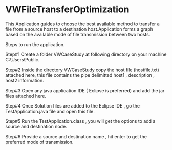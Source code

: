 # VWFileTransferOptimization

This Application guides to choose the best available method to transfer a file from a source host to a destination host.Application forms a graph based on the available mode of file transmission between two hosts.

Steps to run the application.

Step#1 Create a folder VWCaseStudy at following directory on your machine C:\Users\Public\.

Step#2 Inside the directory VWCaseStudy copy the host file (hostfile.txt) attached here, this file contains the pipe delimitted host1 , description , host2 information.

Step#3 Open any java application IDE ( Eclipse is preferred) and add the jar files attached here.

Step#4 Once Solution files are added to the Eclipse IDE , go the TestApplication.java file and open this file.

Step#5 Run the TestApplication.class , you will get the options to add a source and destination node. 

Step#6 Provide a source and destination name , hit enter to get the preferred mode of transmission.



